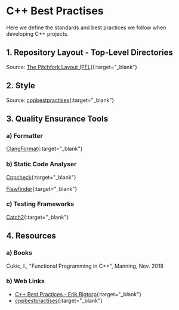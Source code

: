 # C++ Best Practises

Here we define the standards and best practices we follow when developing C++ projects.

## 1. Repository Layout - Top-Level Directories

Source: [The Pitchfork Layout (PFL)](https://api.csswg.org/bikeshed/?force=1&url=https://raw.githubusercontent.com/vector-of-bool/pitchfork/develop/data/spec.bs#tld){:target="_blank"}

## 2. Style

Source: [cppbestpractises](https://lefticus.gitbooks.io/cpp-best-practices/content/03-Style.html){:target="_blank"}

## 3. Quality Ensurance Tools

### a) Formatter

[ClangFormat](https://clang.llvm.org/docs/ClangFormat.html){:target="_blank"}

### b) Static Code Analyser

[Cppcheck](https://cppcheck.sourceforge.io){:target="_blank"}

[Flawfinder](https://dwheeler.com/flawfinder/){:target="_blank"}

### c) Testing Frameworks

[Catch2](https://github.com/catchorg/Catch2){:target="_blank"}

## 4. Resources

### a) Books

Cukic, I., "Functional Programming in C++", Manning, Nov. 2018

### b) Web Links

- [C++ Best Practices - Erik Rigtorp](https://rigtorp.se/cpp-best-practices/){:target="_blank"}
- [cppbestpractises](https://lefticus.gitbooks.io/cpp-best-practices/content/){:target="_blank"}
